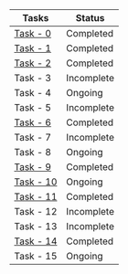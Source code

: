| Tasks                                                                           | Status    |
|---------------------------------------------------------------------------------|-----------|
| [Task - 0](https://github.com/PranavKrishnan007/amfoss-tasks/tree/main/task-0)  | Completed |
| [Task - 1](https://github.com/PranavKrishnan007/amfoss-tasks/tree/main/task-1)  | Completed |
| [Task - 2](https://github.com/PranavKrishnan007/amfoss-tasks/tree/main/task-2)  | Completed |
| Task - 3                                                                        | Incomplete|
| Task - 4                                            				  | Ongoing |
| Task - 5                                                                        | Incomplete|
| [Task - 6](https://github.com/PranavKrishnan007/amfoss-tasks/tree/main/task-6)  | Completed |
| Task - 7                                                                        | Incomplete|
| Task - 8                                                                        | Ongoing |
| [Task - 9](https://github.com/PranavKrishnan007/amfoss-tasks/tree/main/task-9)  | Completed |
| [Task - 10](https://github.com/PranavKrishnan007/amfoss-tasks/tree/main/task-10)| Ongoing   |
| [Task - 11](https://github.com/PranavKrishnan007/amfoss-tasks/tree/main/task-11)| Completed |
| Task - 12                                                                       | Incomplete|
| Task - 13 | Incomplete |
| [Task - 14](https://github.com/PranavKrishnan007/amfoss-tasks/tree/main/task-14)| Completed |
| Task - 15 | Ongoing |
